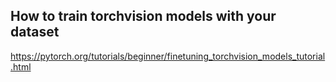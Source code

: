 ## How to train torchvision models with your dataset
https://pytorch.org/tutorials/beginner/finetuning_torchvision_models_tutorial.html